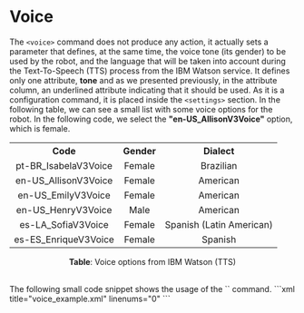 # Voice

The `<voice>` command does not produce any action, it actually sets a parameter that defines, at the same time, the voice tone (its gender) to be used by the robot, and the language that will be taken into account during the Text-To-Speech (TTS) process from the IBM Watson service. It defines only one attribute, **tone** and as we presented previously, in the attribute column, an underlined attribute indicating that it should be used. As it is a configuration command, it is placed inside the `<settings>` section. In the following table, we can see a small list with some voice options for the robot. In the following code, we select the **"en-US_AllisonV3Voice"** option, which is female.


<div <div align="center">
<table class="commands"; style="text-align: center;">
  <tr>
    <th><b>Code</th>
    <th><b>Gender</b></th>
    <th><b>Dialect</b></th>
  </tr>
  <tr>
    <td>pt-BR_IsabelaV3Voice</td>
    <td>Female</td>   
    <td>Brazilian</td>
  </tr>
    <td>en-US_AllisonV3Voice</td>
    <td>Female</td>   
    <td>American</td>
  </tr>
  </tr>
    <td>en-US_EmilyV3Voice</td>
    <td>Female</td>   
    <td>American</td>
  </tr>
  </tr>
    <td>en-US_HenryV3Voice</td>
    <td>Male</td>   
    <td>American</td>
  </tr>
  </tr>
    <td>es-LA_SofiaV3Voice</td>
    <td>Female</td>   
    <td>Spanish (Latin American)</td>
  </tr>
  </tr>
    <td>es-ES_EnriqueV3Voice</td>
    <td>Female</td>   
    <td>Spanish</td>
  </tr>
</table>
</div>

<p style="text-align: center;"><b>Table</b>: Voice options from IBM Watson (TTS)</p>

<br>
The following small code snippet shows the usage of the `<voice>` command.
<!-- hl_lines="2 3" -->
```xml title="voice_example.xml" linenums="0"
<settings>
    <voice tone="en-US_AllisonV3Voice" />
</settings>
```

